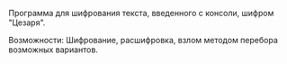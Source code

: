 Программа для шифрования текста, введенного с консоли, шифром "Цезаря".

Возможности: Шифрование, расшифровка, взлом методом перебора возможных вариантов.

